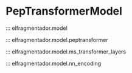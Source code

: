 # PepTransformerModel

::: elfragmentador.model

::: elfragmentador.model.peptransformer

::: elfragmentador.model.ms_transformer_layers

::: elfragmentador.model.nn_encoding
